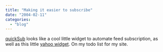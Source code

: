 ```yaml
---
title: "Making it easier to subscribe"
date: "2004-02-11"
categories: 
  - "blog"
---
```


[quickSub](http://www.methodize.org/quicksub/ "quickSub") looks like a cool little widget to automate feed subscription, as well as this little [yahoo widget](http://www.theshiftedlibrarian.com/2004/02/11.html#a5204). On my todo list for my site.
